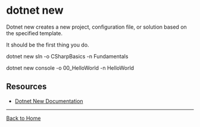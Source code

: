 # dotnet new

Dotnet new creates a new project, configuration file, or solution based on the specified template.

It should be the first thing you do. 

dotnet new sln -o CSharpBasics -n Fundamentals

dotnet new console -o 00_HelloWorld -n HelloWorld

## Resources

- [Dotnet New Documentation](https://docs.microsoft.com/en-us/dotnet/core/tools/dotnet-new)


---

[Back to Home](../README.md)